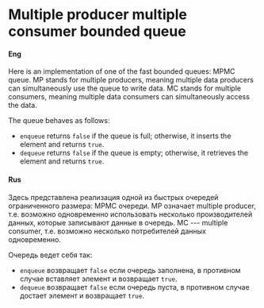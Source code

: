 # Multiple producer multiple consumer bounded queue

#### Eng

Here is an implementation of one of the fast bounded queues: MPMC queue. MP stands for multiple producers, meaning multiple data producers can simultaneously use the queue to write data. MC stands for multiple consumers, meaning multiple data consumers can simultaneously access the data.

The queue behaves as follows:
* `enqueue` returns `false` if the queue is full; otherwise, it inserts the element and returns `true`.
* `dequeue` returns `false` if the queue is empty; otherwise, it retrieves the element and returns `true`.

#### Rus

Здесь представлена реализация одной из быстрых очередей ограниченного размера: MPMC очереди. MP означает multiple producer, т.е. возможно одновременно использовать несколько производителей данных, которые записывают данные в очередь. MC --- multiple consumer, т.е. возможно несколько потребителей данных одновременно.

Очередь ведет себя так:
* `enqueue` возвращает `false` если очередь заполнена, в противном случае вставляет элемент и возвращает `true`.
* `dequeue` возвращает `false` если очередь пуста, в противном случае достает элемент и возвращает `true`.

